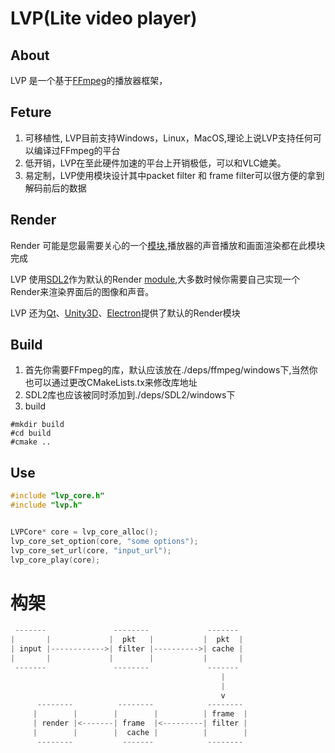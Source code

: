 # LVP(Lite video player)

## About
LVP 是一个基于[FFmpeg]("http://ffmpeg.org/")的播放器框架，

## Feture
1. 可移植性, LVP目前支持Windows，Linux，MacOS,理论上说LVP支持任何可以编译过FFmpeg的平台 
2. 低开销，LVP在至此硬件加速的平台上开销极低，可以和VLC媲美。
3. 易定制，LVP使用模块设计其中packet filter 和 frame filter可以很方便的拿到解码前后的数据

## Render
Render 可能是您最需要关心的一个[模块](./doc/module.MD),播放器的声音播放和画面渲染都在此模块完成

LVP 使用[SDL2](https://www.libsdl.org/)作为默认的Render [module](./doc/module.MD),大多数时候你需要自己实现一个Render来渲染界面后的图像和声音。

LVP 还为[Qt](https://qt.io)、[Unity3D](https://unity3d.com)、[Electron](https://electronjs.org)提供了默认的Render模块

## Build
1. 首先你需要FFmpeg的库，默认应该放在./deps/ffmpeg/windows下,当然你也可以通过更改CMakeLists.tx来修改库地址
2. SDL2库也应该被同时添加到./deps/SDL2/windows下
3. build
```shell
#mkdir build
#cd build
#cmake ..
```

## Use
```c 
#include "lvp_core.h"
#include "lvp.h"


LVPCore* core = lvp_core_alloc();
lvp_core_set_option(core, "some options");
lvp_core_set_url(core, "input_url");
lvp_core_play(core);

```

# 构架
```c
 -------               --------             -------
|       |             |  pkt   |           |  pkt  |
| input |------------>| filter |---------->| cache |
|       |             |        |           |       |
 -------               --------             -------
                                               |
                                               |
                                               v
      --------          --------            --------
     |        |        |        |          | frame  |   
     | render |<-------| frame  |<---------| filter |
     |        |        |  cache |          |        |
      --------           -------            --------
```
